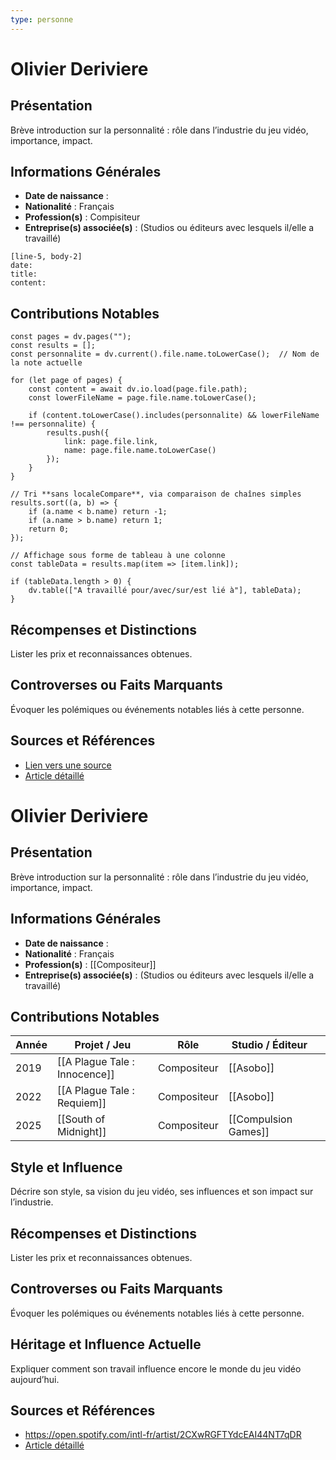 ```yaml
---
type: personne
---
```


# Olivier Deriviere

## Présentation
Brève introduction sur la personnalité : rôle dans l’industrie du jeu vidéo, importance, impact.

## Informations Générales
- **Date de naissance** :  
- **Nationalité** :  Français
- **Profession(s)** : Compisiteur
- **Entreprise(s) associée(s)** : (Studios ou éditeurs avec lesquels il/elle a travaillé)  

```timeline-labeled
[line-5, body-2]
date:  
title: 
content:
```


## Contributions Notables

```dataviewjs
const pages = dv.pages("");
const results = [];
const personnalite = dv.current().file.name.toLowerCase();  // Nom de la note actuelle

for (let page of pages) {
    const content = await dv.io.load(page.file.path);
    const lowerFileName = page.file.name.toLowerCase();

    if (content.toLowerCase().includes(personnalite) && lowerFileName !== personnalite) {
        results.push({
            link: page.file.link,
            name: page.file.name.toLowerCase()
        });
    }
}

// Tri **sans localeCompare**, via comparaison de chaînes simples
results.sort((a, b) => {
    if (a.name < b.name) return -1;
    if (a.name > b.name) return 1;
    return 0;
});

// Affichage sous forme de tableau à une colonne
const tableData = results.map(item => [item.link]);

if (tableData.length > 0) {
    dv.table(["A travaillé pour/avec/sur/est lié à"], tableData);
}

```

## Récompenses et Distinctions
Lister les prix et reconnaissances obtenues.

## Controverses ou Faits Marquants
Évoquer les polémiques ou événements notables liés à cette personne.

## Sources et Références
- [Lien vers une source](#)
- [Article détaillé](#)

# Olivier Deriviere

## Présentation
Brève introduction sur la personnalité : rôle dans l’industrie du jeu vidéo, importance, impact.

## Informations Générales
- **Date de naissance** :  
- **Nationalité** :  Français
- **Profession(s)** : [[Compositeur]]
- **Entreprise(s) associée(s)** : (Studios ou éditeurs avec lesquels il/elle a travaillé)  

## Contributions Notables
| Année | Projet / Jeu                  | Rôle        | Studio / Éditeur     |     |
| ----- | ----------------------------- | ----------- | -------------------- | --- |
| 2019  | [[A Plague Tale : Innocence]] | Compositeur | [[Asobo]]            |     |
| 2022  | [[A Plague Tale : Requiem]]   | Compositeur | [[Asobo]]            |     |
| 2025  | [[South of Midnight]]         | Compositeur | [[Compulsion Games]] |     |

## Style et Influence
Décrire son style, sa vision du jeu vidéo, ses influences et son impact sur l’industrie.

## Récompenses et Distinctions
Lister les prix et reconnaissances obtenues.

## Controverses ou Faits Marquants
Évoquer les polémiques ou événements notables liés à cette personne.

## Héritage et Influence Actuelle
Expliquer comment son travail influence encore le monde du jeu vidéo aujourd’hui.

## Sources et Références
- https://open.spotify.com/intl-fr/artist/2CXwRGFTYdcEAI44NT7qDR
- [Article détaillé](#)
